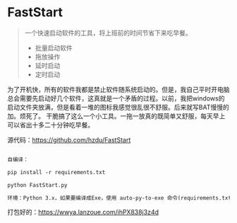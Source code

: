 # FastStart

> 一个快速启动软件的工具，将上班前的时间节省下来吃早餐。
>
> - 批量启动软件
> - 拖放操作
> - 延时启动
> - 定时启动

为了开机快，所有的软件我都是禁止软件随系统启动的。但是，我自己平时开电脑总会需要先启动好几个软件，这真就是一个矛盾的过程。以前，我把windows的启动文件夹放满，但是看着一堆的图标我感觉很乱很不舒服。后来就写BAT慢慢的加。烦死了。
干脆搞了这么一个小工具。一拖一放真的既简单又舒服，每天早上可以省出十多二十分钟吃早餐。

源代码：https://github.com/hzdu/FastStart

```txt

自编译：

pip install -r requirements.txt

python FastStart.py

环境：Python 3.x，如果要编译成Exe，使用 auto-py-to-exe 命令(requirements.txt默认安装)，然后将assets目录和start.json拷贝到输出目录下即可。

```

打包好的：https://wwya.lanzoue.com/ihPX838j3z4d
